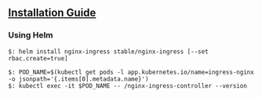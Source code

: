 ## [Installation Guide ](https://kubernetes.github.io/ingress-nginx/deploy/#using-helm)

### Using Helm

```
$: helm install nginx-ingress stable/nginx-ingress [--set rbac.create=true]

$: POD_NAME=$(kubectl get pods -l app.kubernetes.io/name=ingress-nginx -o jsonpath='{.items[0].metadata.name}')
$: kubectl exec -it $POD_NAME -- /nginx-ingress-controller --version
```
